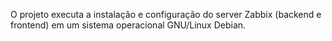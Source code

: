 O projeto executa a instalação e configuração do server Zabbix (backend e frontend) em um sistema operacional GNU/Linux Debian.